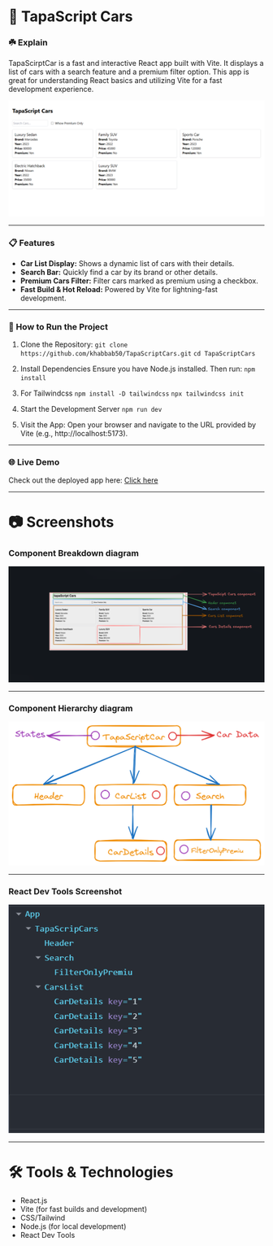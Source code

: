 # 🚗 TapaScript Cars

### ☘️ Explain

TapaScirptCar is a fast and interactive React app built with Vite. It displays a list of cars with a search feature and a premium filter option. This app is great for understanding React basics and utilizing Vite for a fast development experience.

![](./public/screencapture-localhost-5173-2025-01-15-00_10_37.png)

---

### 📋 Features

- **Car List Display:** Shows a dynamic list of cars with their details.
- **Search Bar:** Quickly find a car by its brand or other details.
- **Premium Cars Filter:** Filter cars marked as premium using a checkbox.
- **Fast Build & Hot Reload:** Powered by Vite for lightning-fast development.

---

### 🚀 How to Run the Project

1.  Clone the Repository: `git clone https://github.com/khabbab50/TapaScriptCars.git` `cd TapaScriptCars`

2.  Install Dependencies
    Ensure you have Node.js installed. Then run:
    `npm install`

3.  For Tailwindcss `npm install -D tailwindcss` `npx tailwindcss init`

4.  Start the Development Server `npm run dev`

5.  Visit the App:
    Open your browser and navigate to the URL provided by Vite (e.g., http://localhost:5173).

---

### 🌐 Live Demo

Check out the deployed app here: [Click here](https://tapa-script-cars-blond.vercel.app/)

---

# 📷 Screenshots

### Component Breakdown diagram

![Component Breakdown](./public/screencapture-excalidraw-2025-01-15-00_11_19.png)

---

### Component Hierarchy diagram

![Component Hierarchy diagram](./public/componet.png)

---

### React Dev Tools Screenshot

![React Dev Tools Screenshot](./public/components%20dibaging.png)

---

# 🛠️ Tools & Technologies

- React.js
- Vite (for fast builds and development)
- CSS/Tailwind
- Node.js (for local development)
- React Dev Tools
